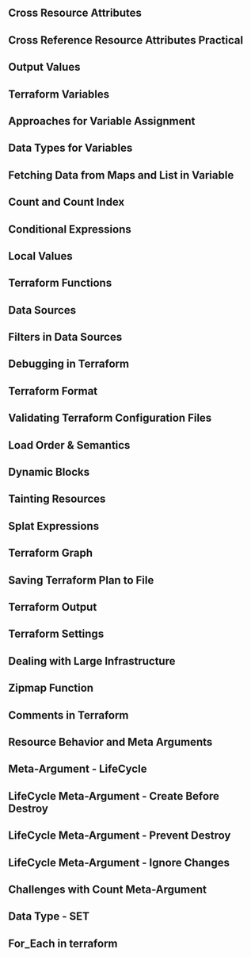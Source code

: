 ## Cross Resource Attributes

## Cross Reference Resource Attributes Practical

## Output Values

## Terraform Variables

## Approaches for Variable Assignment

## Data Types for Variables

## Fetching Data from Maps and List in Variable

## Count and Count Index

## Conditional Expressions

## Local Values

## Terraform Functions

## Data Sources

## Filters in Data Sources

## Debugging in Terraform

## Terraform Format

## Validating Terraform Configuration Files

## Load Order & Semantics

## Dynamic Blocks

## Tainting Resources

## Splat Expressions

## Terraform Graph

## Saving Terraform Plan to File

## Terraform Output

## Terraform Settings

## Dealing with Large Infrastructure

## Zipmap Function

## Comments in Terraform

## Resource Behavior and Meta Arguments

## Meta-Argument - LifeCycle

## LifeCycle Meta-Argument - Create Before Destroy

## LifeCycle Meta-Argument - Prevent Destroy

## LifeCycle Meta-Argument - Ignore Changes

## Challenges with Count Meta-Argument

## Data Type - SET

## For_Each in terraform